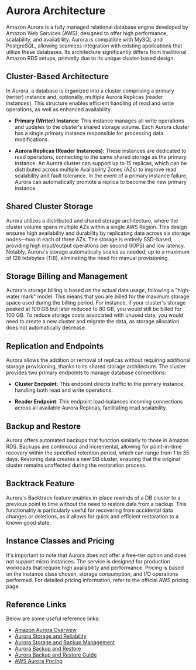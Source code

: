 # Aurora Architecture

Amazon Aurora is a fully managed relational database engine developed by Amazon Web Services (AWS), designed to offer high performance, scalability, and availability. Aurora is compatible with MySQL and PostgreSQL, allowing seamless integration with existing applications that utilize these databases. Its architecture significantly differs from traditional Amazon RDS setups, primarily due to its unique cluster-based design.

## Cluster-Based Architecture

In Aurora, a database is organized into a cluster comprising a primary (writer) instance and, optionally, multiple Aurora Replicas (reader instances). This structure enables efficient handling of read and write operations, as well as enhanced availability.

- **Primary (Writer) Instance**: This instance manages all write operations and updates to the cluster's shared storage volume. Each Aurora cluster has a single primary instance responsible for processing data modifications.

- **Aurora Replicas (Reader Instances)**: These instances are dedicated to read operations, connecting to the same shared storage as the primary instance. An Aurora cluster can support up to 15 replicas, which can be distributed across multiple Availability Zones (AZs) to improve read scalability and fault tolerance. In the event of a primary instance failure, Aurora can automatically promote a replica to become the new primary instance.

## Shared Cluster Storage

Aurora utilizes a distributed and shared storage architecture, where the cluster volume spans multiple AZs within a single AWS Region. This design ensures high availability and durability by replicating data across six storage nodes—two in each of three AZs. The storage is entirely SSD-based, providing high input/output operations per second (IOPS) and low latency. Notably, Aurora's storage automatically scales as needed, up to a maximum of 128 tebibytes (TiB), eliminating the need for manual provisioning.

## Storage Billing and Management

Aurora's storage billing is based on the actual data usage, following a "high-water mark" model. This means that you are billed for the maximum storage space used during the billing period. For instance, if your cluster's storage peaked at 100 GB but later reduced to 80 GB, you would still be billed for 100 GB. To reduce storage costs associated with unused data, you would need to create a new cluster and migrate the data, as storage allocation does not automatically decrease.

## Replication and Endpoints

Aurora allows the addition or removal of replicas without requiring additional storage provisioning, thanks to its shared storage architecture. The cluster provides two primary endpoints to manage database connections:

- **Cluster Endpoint**: This endpoint directs traffic to the primary instance, handling both read and write operations.

- **Reader Endpoint**: This endpoint load-balances incoming connections across all available Aurora Replicas, facilitating read scalability.

## Backup and Restore

Aurora offers automated backups that function similarly to those in Amazon RDS. Backups are continuous and incremental, allowing for point-in-time recovery within the specified retention period, which can range from 1 to 35 days. Restoring data creates a new DB cluster, ensuring that the original cluster remains unaffected during the restoration process.

## Backtrack Feature

Aurora's Backtrack feature enables in-place rewinds of a DB cluster to a previous point in time without the need to restore data from a backup. This functionality is particularly useful for recovering from accidental data changes or deletions, as it allows for quick and efficient restoration to a known good state.

## Instance Classes and Pricing

It's important to note that Aurora does not offer a free-tier option and does not support micro instances. The service is designed for production workloads that require high availability and performance. Pricing is based on the instance class chosen, storage consumption, and I/O operations performed. For detailed pricing information, refer to the official AWS pricing page.

## Reference Links

Below are some useful reference links:

- [Amazon Aurora Overview](https://docs.aws.amazon.com/AmazonRDS/latest/AuroraUserGuide/Aurora.Overview.html)
- [Aurora Storage and Reliability](https://docs.aws.amazon.com/AmazonRDS/latest/AuroraUserGuide/Aurora.Overview.StorageReliability.html)
- [Aurora Storage and Backup Management](https://docs.aws.amazon.com/AmazonRDS/latest/AuroraUserGuide/aurora-storage-backup.html)
- [Aurora Backup and Restore](https://docs.aws.amazon.com/AmazonRDS/latest/AuroraUserGuide/Aurora.Managing.Backups.html)
- [Aurora Backup and Restore Guide](https://docs.aws.amazon.com/AmazonRDS/latest/AuroraUserGuide/BackupRestoreAurora.html)
- [AWS Aurora Pricing](https://aws.amazon.com/rds/aurora/pricing/)
